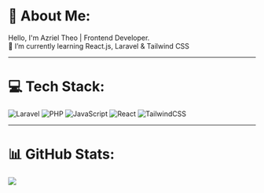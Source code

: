 # 💫 About Me:
Hello, I'm Azriel Theo | Frontend Developer.  
🌱 I’m currently learning React.js, Laravel & Tailwind CSS

---

# 💻 Tech Stack:
![Laravel](https://img.shields.io/badge/laravel-%23FF2D20.svg?style=plastic&logo=laravel&logoColor=white)
![PHP](https://img.shields.io/badge/php-%23777BB4.svg?style=plastic&logo=php&logoColor=white)
![JavaScript](https://img.shields.io/badge/javascript-%23323330.svg?style=plastic&logo=javascript&logoColor=%23F7DF1E)
![React](https://img.shields.io/badge/react-%2320232a.svg?style=plastic&logo=react&logoColor=%2361DAFB)
![TailwindCSS](https://img.shields.io/badge/tailwindcss-%2338B2AC.svg?style=plastic&logo=tailwind-css&logoColor=white)

---

# 📊 GitHub Stats: 
![](https://github-readme-stats.vercel.app/api/top-langs/?username=azrieltheo&layout=compact&hide_border=true&theme=merko)

<!-- Proudly created with GPRM ( https://gprm.itsvg.in ) -->
